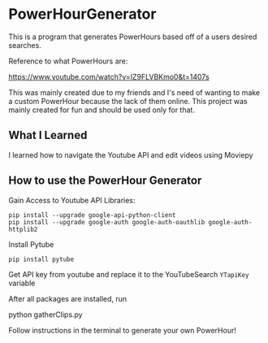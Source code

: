 # PowerHourGenerator

This is a program that generates PowerHours based off of a users desired searches.

Reference to what PowerHours are:

https://www.youtube.com/watch?v=IZ9FLVBKmo0&t=1407s


This was mainly created due to my friends and I's need of wanting to make a custom PowerHour because the lack of them online. This project was mainly created for fun and should be used only for that. 

## What I Learned
I learned how to navigate the Youtube API and edit videos using Moviepy

## How to use the PowerHour Generator

Gain Access to Youtube API Libraries:
```
pip install --upgrade google-api-python-client
pip install --upgrade google-auth google-auth-oauthlib google-auth-httplib2
```

Install Pytube
 
``pip install pytube``

Get API key from youtube and replace it to the YouTubeSearch ``YTapiKey`` variable

After all packages are installed, run 

python gatherClips.py

Follow instructions in the terminal to generate your own PowerHour!
